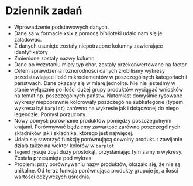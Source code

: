 # Dziennik zadań

- Wprowadzenie podstawowych danych.
- Dane są w formacie xslx z pomocą biblioteki udało nam się je załadować.
- Z danych usunięte zostały niepotrzebne kolumny zawierające identyfikatory
- Zmienione zostały nazwy kolumn
- Dane po wczytaniu miały typ char, zostały przekonwertowane na factor
- Celem sprawdzenia różnorodności danych zrobiliśmy wykresy przedstawiające
ilość mikroelementów w poszczególnych kategoriach i państwach. Dane okazały
się w miarę jednolite. Nie nie jesteśmy w stanie wyłącznie po ilości dużej grupy
produktów wyciągać wniosków na temat np. poszczególnych państw. Natomiast
domyślnie rysowane wykresy niepoprawnie kolorowały poszczególne subkategorie
(typem wykresu był `barplot`) zarówno na wykresie jak i dołączonej do niego
legendzie. Pomysł porzucony.
- Nowy pomysł: porównanie produktów pomiędzy poszczególnymi krajami. Porównywać
będziemy zawartość zarówno poszczególnych składników jak i składnika, którego
jest najwięcej.
- Udało się stworzyć funkcję porównującą dowolny produkt. : zawijanie działa
także na wektor kolorów w `barplot`.
- `legend` rysuje zbyt duży prostokąt, przysłaniając tym samym wykresy.
Została przesunięta pod wykres.
- Problem: przy porównywaniu nazw produktów, okazało się, że nie są unikalne.
Od teraz funkcja porównująca produkty grupuje je, a ilości wartości
odżywczych uśrednia.
